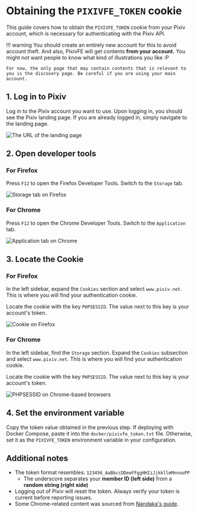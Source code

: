 # Obtaining the `PIXIVFE_TOKEN` cookie

This guide covers how to obtain the `PIXIVFE_TOKEN` cookie from your Pixiv account, which is necessary for authenticating with the Pixiv API.

!!! warning
    You should create an entirely new account for this to avoid account theft. And also, PixivFE will get contents **from your account.** You might not want people to know what kind of illustrations you like :P
    
    For now, the only page that may contain contents that is relevant to you is the discovery page. Be careful if you are using your main account.

## 1. Log in to Pixiv

Log in to the Pixiv account you want to use. Upon logging in, you should see the Pixiv landing page. If you are already logged in, simply navigate to the landing page.

![The URL of the landing page](https://files.catbox.moe/7dbv3e.png)

## 2. Open developer tools

### For Firefox

Press `F12` to open the Firefox Developer Tools. Switch to the `Storage` tab.

![Storage tab on Firefox](https://files.catbox.moe/mra6rs.png)

### For Chrome

Press `F12` to open the Chrome Developer Tools. Switch to the `Application` tab.

![Application tab on Chrome](https://files.catbox.moe/jqpcw2.png)

## 3. Locate the Cookie

### For Firefox

In the left sidebar, expand the `Cookies` section and select `www.pixiv.net`. This is where you will find your authentication cookie.

Locate the cookie with the key `PHPSESSID`. The value next to this key is your account's token.

![Cookie on Firefox](https://files.catbox.moe/zb16o8.png)

### For Chrome

In the left sidebar, find the `Storage` section. Expand the `Cookies` subsection and select `www.pixiv.net`. This is where you will find your authentication cookie.

Locate the cookie with the key `PHPSESSID`. The value next to this key is your account's token.

![PHPSESSID on Chrome-based browsers](https://files.catbox.moe/8wu9f0.png)

## 4. Set the environment variable

Copy the token value obtained in the previous step. If deploying with Docker Compose, paste it into the `docker/pixivfe_token.txt` file. Otherwise, set it as the `PIXIVFE_TOKEN` environment variable in your configuration.

## Additional notes

- The token format resembles: `123456_AaBbccDDeeFFggHHIiJjkkllmMnnooPP`
    - The underscore separates your **member ID (left side)** from a **random string (right side)**
- Logging out of Pixiv will reset the token. Always verify your token is current before reporting issues.
- Some Chrome-related content was sourced from [Nandaka's guide](https://github.com/Nandaka/PixivUtil2/wiki#pixiv-login-using-cookie).
